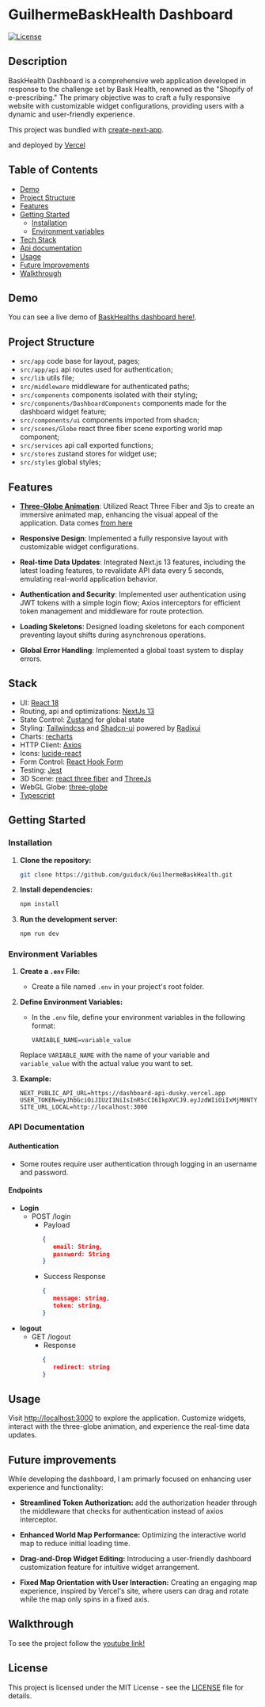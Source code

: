 # GuilhermeBaskHealth Dashboard

[![License](https://img.shields.io/badge/license-MIT-blue.svg)](https://opensource.org/licenses/MIT)

## Description

BaskHealth Dashboard is a comprehensive web application developed in response to the challenge set by Bask Health, renowned as the "Shopify of e-prescribing." The primary objective was to craft a fully responsive website with customizable widget configurations, providing users with a dynamic and user-friendly experience.

This project was bundled with [create-next-app](https://nextjs.org/docs/pages/api-reference/create-next-app).

and deployed by [Vercel](https://vercel.com/)

## Table of Contents

- [Demo](#demo)
- [Project Structure](#project-structure)
- [Features](#features)
- [Getting Started](#getting-started)
  - [Installation](#installation)
  - [Environment variables](#environment-variables)
- [Tech Stack](#stack)
- [Api documentation](#api-documentation)
- [Usage](#usage)
- [Future Improvements](#future-improvements)
- [Walkthrough](#walkthrough)

## Demo

You can see a live demo of [BaskHealths dashboard here!](https://guilherme-bask-health.vercel.app/).

## Project Structure

- `src/app` code base for layout, pages;
- `src/app/api` api routes used for authentication;
- `src/lib` utils file;
- `src/middleware` middleware for authenticated paths;
- `src/components` components isolated with their styling;
- `src/components/DashboardComponents` components made for the dashboard widget feature;
- `src/components/ui` components imported from shadcn;
- `src/scenes/Globe` react three fiber scene exporting world map component;
- `src/services` api call exported functions;
- `src/stores` zustand stores for widget use;
- `src/styles` global styles;

## Features

- **[Three-Globe Animation](https://www.npmjs.com/package/three-globe)**:
 Utilized React Three Fiber and 3js to create an immersive animated map, enhancing the visual appeal of the application. Data comes [from here](https://geojson-maps.ash.ms)

- **Responsive Design**: Implemented a fully responsive layout with customizable widget configurations.

- **Real-time Data Updates**: Integrated Next.js 13 features, including the latest loading features, to revalidate API data every 5 seconds, emulating real-world application behavior.

- **Authentication and Security**: Implemented user authentication using JWT tokens with a simple login flow; Axios interceptors for efficient token management and middleware for route protection.

- **Loading Skeletons**: Designed loading skeletons for each component preventing layout shifts during asynchronous operations.

- **Global Error Handling**: Implemented a global toast system to display errors.

## Stack

- UI: [React 18](https://reactjs.org/)
- Routing, api and optimizations: [NextJs 13](https://nextjs.org)
- State Control: [Zustand](https://github.com/pmndrs/zustand) for global state
- Styling: [Tailwindcss](https://tailwindcss.com/) and [Shadcn-ui](https://ui.shadcn.com/) powered by [Radixui](https://www.radix-ui.com/)
- Charts: [recharts](https://recharts.org/en-US/)
- HTTP Client: [Axios](https://github.com/axios/axios) 
- Icons: [lucide-react](https://lucide.dev/guide/packages/lucide-react)
- Form Control: [React Hook Form](https://react-hook-form.com/)
- Testing: [Jest](https://jestjs.io/pt-BR/)
- 3D Scene: [react three fiber](https://docs.pmnd.rs/react-three-fiber/getting-started/introduction) and [ThreeJs](https://threejs.org)
- WebGL Globe: [three-globe](https://www.npmjs.com/package/three-globe)
- [Typescript](https://www.typescriptlang.org/)

## Getting Started

### Installation

1. **Clone the repository:**

   ```bash
   git clone https://github.com/guiduck/GuilhermeBaskHealth.git
   ```

2. **Install dependencies:**

   ```bash
   npm install
   ```

3. **Run the development server:**

   ```bash
   npm run dev
   ```

### Environment Variables

1. **Create a `.env` File:**

   - Create a file named `.env` in your project's root folder.

2. **Define Environment Variables:**

   - In the `.env` file, define your environment variables in the following format:
   
     ```
     VARIABLE_NAME=variable_value
     ```

   Replace `VARIABLE_NAME` with the name of your variable and `variable_value` with the actual value you want to set.

3. **Example:**

   ```plaintext
   NEXT_PUBLIC_API_URL=https://dashboard-api-dusky.vercel.app
   USER_TOKEN=eyJhbGciOiJIUzI1NiIsInR5cCI6IkpXVCJ9.eyJzdWIiOiIxMjM0NTY3ODkwIiwibmFtZSI6IkpvaG4gRG9lIiwiaWF0IjoxNTE2MjM5MDIyfQ.SflKxwRJSMeKKF2QT4fwpMeJf36POk6yJV_adQssw5c
   SITE_URL_LOCAL=http://localhost:3000

### API Documentation

#### Authentication

- Some routes require user authentication through logging in an username and password.

#### Endpoints
   - **Login**
      - POST /login
         - Payload
         ```json
            {
               email: String,
               password: String
            }
         ```
         - Success Response
         ```json
            {
               message: string,
               token: string,
            }
         ```
   - **logout**
      - GET /logout
         - Response
         ```json
            { 
               redirect: string 
            }
         ```

## Usage

Visit [http://localhost:3000](http://localhost:3000) to explore the application. Customize widgets, interact with the three-globe animation, and experience the real-time data updates.

## Future improvements

While developing the dashboard, I am primarly focused on enhancing user experience and functionality:

- **Streamlined Token Authorization:** add the authorization header through the middleware that checks for authentication instead of axios interceptor.

- **Enhanced World Map Performance:** Optimizing the interactive world map to reduce initial loading time.

- **Drag-and-Drop Widget Editing:** Introducing a user-friendly dashboard customization feature for intuitive widget arrangement.

- **Fixed Map Orientation with User Interaction:** Creating an engaging map experience, inspired by Vercel's site, where users can drag and rotate while the map only spins in a fixed axis.

## Walkthrough

To see the project follow the [youtube link!](https://youtu.be/cFlm-SRq4CM)

## License

This project is licensed under the MIT License - see the [LICENSE](LICENSE) file for details.
